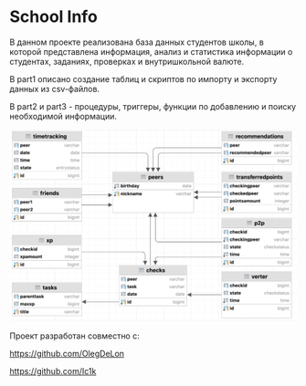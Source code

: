 # School Info

В данном проекте реализована база данных студентов школы, в которой представлена информация, анализ и статистика информации о студентах, заданиях, проверках и внутришкольной валюте.

В part1 описано создание таблиц и скриптов по импорту и экспорту данных из csv-файлов.

В part2 и part3 - процедуры, триггеры, функции по добавлению и поиску необходимой информации.

![](materials/info.png)

Проект разработан совместно с:

https://github.com/OlegDeLon

https://github.com/Ic1k
